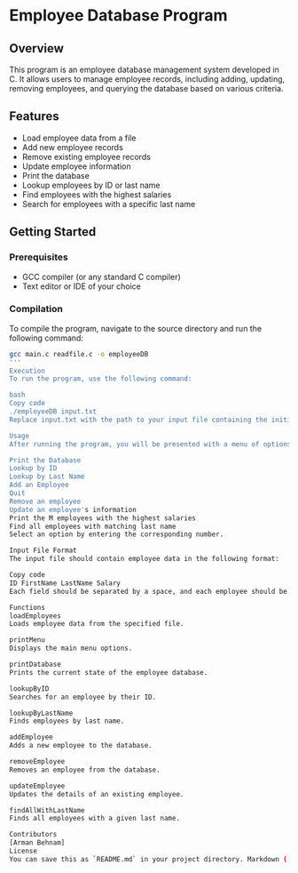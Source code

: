 # Employee Database Program

## Overview
This program is an employee database management system developed in C. It allows users to manage employee records, including adding, updating, removing employees, and querying the database based on various criteria.

## Features
- Load employee data from a file
- Add new employee records
- Remove existing employee records
- Update employee information
- Print the database
- Lookup employees by ID or last name
- Find employees with the highest salaries
- Search for employees with a specific last name

## Getting Started

### Prerequisites
- GCC compiler (or any standard C compiler)
- Text editor or IDE of your choice

### Compilation
To compile the program, navigate to the source directory and run the following command:

```bash
gcc main.c readfile.c -o employeeDB
'''
Execution
To run the program, use the following command:

bash
Copy code
./employeeDB input.txt
Replace input.txt with the path to your input file containing the initial employee data.

Usage
After running the program, you will be presented with a menu of options:

Print the Database
Lookup by ID
Lookup by Last Name
Add an Employee
Quit
Remove an employee
Update an employee's information
Print the M employees with the highest salaries
Find all employees with matching last name
Select an option by entering the corresponding number.

Input File Format
The input file should contain employee data in the following format:

Copy code
ID FirstName LastName Salary
Each field should be separated by a space, and each employee should be on a new line.

Functions
loadEmployees
Loads employee data from the specified file.

printMenu
Displays the main menu options.

printDatabase
Prints the current state of the employee database.

lookupByID
Searches for an employee by their ID.

lookupByLastName
Finds employees by last name.

addEmployee
Adds a new employee to the database.

removeEmployee
Removes an employee from the database.

updateEmployee
Updates the details of an existing employee.

findAllWithLastName
Finds all employees with a given last name.

Contributors
[Arman Behnam]
License
You can save this as `README.md` in your project directory. Markdown (.md) is a lightweight markup language with plain-text formatting syntax that is widely used for documentation, especially in projects hosted on platforms like GitHub. Adjust the content as needed to match your project's specifics, such as detailed descriptions of functions, additional setup instructions, or any dependencies.
